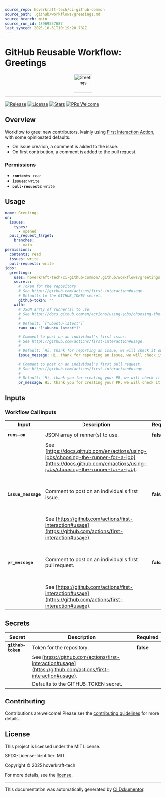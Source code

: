 ```yaml
---
source_repo: hoverkraft-tech/ci-github-common
source_path: .github/workflows/greetings.md
source_branch: main
source_run_id: 18969557687
last_synced: 2025-10-31T10:19:20.782Z
---
```


<!-- header:start -->

# GitHub Reusable Workflow: Greetings

<div align="center">
  <img src="/ci-github-common/assets/github/logo.svg" width="60px" align="center" alt="Greetings" />
</div>

---

<!-- header:end -->

<!-- badges:start -->

[![Release](https://img.shields.io/github/v/release/hoverkraft-tech/ci-github-common)](https://github.com/hoverkraft-tech/ci-github-common/releases)
[![License](https://img.shields.io/github/license/hoverkraft-tech/ci-github-common)](http://choosealicense.com/licenses/mit/)
[![Stars](https://img.shields.io/github/stars/hoverkraft-tech/ci-github-common?style=social)](https://img.shields.io/github/stars/hoverkraft-tech/ci-github-common?style=social)
[![PRs Welcome](https://img.shields.io/badge/PRs-welcome-brightgreen.svg)](https://github.com/hoverkraft-tech/ci-github-common/blob/main/CONTRIBUTING.md)

<!-- badges:end -->

<!-- overview:start -->

## Overview

Workflow to greet new contributors.
Mainly using [First Interaction Action](https://github.com/actions/first-interaction), with some opinionated defaults.

- On issue creation, a comment is added to the issue.
- On first contribution, a comment is added to the pull request.

### Permissions

- **`contents`**: `read`
- **`issues`**: `write`
- **`pull-requests`**: `write`

<!-- overview:end -->

<!-- usage:start -->

## Usage

```yaml
name: Greetings
on:
  issues:
    types:
      - opened
  pull_request_target:
    branches:
      - main
permissions:
  contents: read
  issues: write
  pull-requests: write
jobs:
  greetings:
    uses: hoverkraft-tech/ci-github-common/.github/workflows/greetings.yml@b7dd413209df265bef8d7eb0efb117eaabc684c4 # 0.27.0
    secrets:
      # Token for the repository.
      # See https://github.com/actions/first-interaction#usage.
      # Defaults to the GITHUB_TOKEN secret.
      github-token: ""
    with:
      # JSON array of runner(s) to use.
      # See https://docs.github.com/en/actions/using-jobs/choosing-the-runner-for-a-job.
      #
      # Default: `["ubuntu-latest"]`
      runs-on: '["ubuntu-latest"]'

      # Comment to post on an individual's first issue.
      # See https://github.com/actions/first-interaction#usage.
      #
      # Default: `Hi, thank for reporting an issue, we will check it out very soon`
      issue_message: Hi, thank for reporting an issue, we will check it out very soon

      # Comment to post on an individual's first pull request.
      # See https://github.com/actions/first-interaction#usage.
      #
      # Default: `Hi, thank you for creating your PR, we will check it out very soon`
      pr_message: Hi, thank you for creating your PR, we will check it out very soon
```

<!-- usage:end -->

<!-- inputs:start -->

## Inputs

### Workflow Call Inputs

| **Input**           | **Description**                                                                    | **Required** | **Type**   | **Default**                                                          |
| ------------------- | ---------------------------------------------------------------------------------- | ------------ | ---------- | -------------------------------------------------------------------- |
| **`runs-on`**       | JSON array of runner(s) to use.                                                    | **false**    | **string** | `["ubuntu-latest"]`                                                  |
|                     | See [https://docs.github.com/en/actions/using-jobs/choosing-the-runner-for-a-job](https://docs.github.com/en/actions/using-jobs/choosing-the-runner-for-a-job). |              |            |                                                                      |
| **`issue_message`** | Comment to post on an individual's first issue.                                    | **false**    | **string** | `Hi, thank for reporting an issue, we will check it out very soon`   |
|                     | See [https://github.com/actions/first-interaction#usage](https://github.com/actions/first-interaction#usage).                          |              |            |                                                                      |
| **`pr_message`**    | Comment to post on an individual's first pull request.                             | **false**    | **string** | `Hi, thank you for creating your PR, we will check it out very soon` |
|                     | See [https://github.com/actions/first-interaction#usage](https://github.com/actions/first-interaction#usage).                          |              |            |                                                                      |

<!-- inputs:end -->

<!-- secrets:start -->

## Secrets

| **Secret**         | **Description**                                           | **Required** |
| ------------------ | --------------------------------------------------------- | ------------ |
| **`github-token`** | Token for the repository.                                 | **false**    |
|                    | See [https://github.com/actions/first-interaction#usage](https://github.com/actions/first-interaction#usage). |              |
|                    | Defaults to the GITHUB_TOKEN secret.                      |              |

<!-- secrets:end -->

<!-- outputs:start -->
<!-- outputs:end -->

<!-- examples:start -->
<!-- examples:end -->

<!--
// jscpd:ignore-start
-->

<!-- contributing:start -->

## Contributing

Contributions are welcome! Please see the [contributing guidelines](https://github.com/hoverkraft-tech/ci-github-common/blob/main/CONTRIBUTING.md) for more details.

<!-- contributing:end -->

<!-- security:start -->
<!-- security:end -->

<!-- license:start -->

## License

This project is licensed under the MIT License.

SPDX-License-Identifier: MIT

Copyright © 2025 hoverkraft-tech

For more details, see the [license](http://choosealicense.com/licenses/mit/).

<!-- license:end -->

<!-- generated:start -->

---

This documentation was automatically generated by [CI Dokumentor](https://github.com/hoverkraft-tech/ci-dokumentor).

<!-- generated:end -->
<!--
// jscpd:ignore-end
-->

